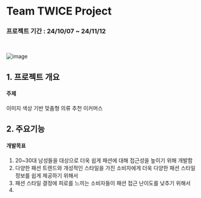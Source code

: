 
<h1>Team TWICE Project</h1>

<h3>프로젝트 기간 : 24/10/07 ~ 24/11/12</h3>
<br>

![image](https://github.com/user-attachments/assets/397d9161-ab0d-4d97-bd72-83d483a0f138)

<h2>1. 프로젝트 개요</h2>
<h4>주제</h4>
이미지 색상 기반 맞춤형 의류 추천 이커머스

<h2>2. 주요기능</h2>
<h4>개발목표</h4>
<ol type=square>
    <li>20~30대 남성들을 대상으로 더욱 쉽게 패션에 대해 접근성을 높이기 위해 개발함</li>
    <li>다양한 패션 트렌드와 개성적인 스타일을 가진 소비자에게 더욱 다양한 패션 스타일 정보를 쉽게 제공하기 위해서</li>
    <li>패션 스타일 결정에 피로를 느끼는 소비자들이 패션 접근 난이도를 낮추기 위해서</li>
    <li></li>
</ol>


